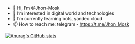 - 👋 Hi, I’m @Jhon-Mosk
- 👀 I’m interested in digital world and technologies
- 🌱 I’m currently learning bots, yandex cloud
- 📫 How to reach me: telegram - https://t.me/Jhon_Mosk

[![Anurag's GitHub stats](https://d5d0eddb7adlnht7keh1.apigw.yandexcloud.net/?username=Jhon-Mosk&count_private=true&show_icons=true&theme=merko&include_all_commits=true&locale=ru)](https://github.com/anuraghazra/github-readme-stats)

<!---
Jhon-Mosk/Jhon-Mosk is a ✨ special ✨ repository because its `README.md` (this file) appears on your GitHub profile.
You can click the Preview link to take a look at your changes.
--->

